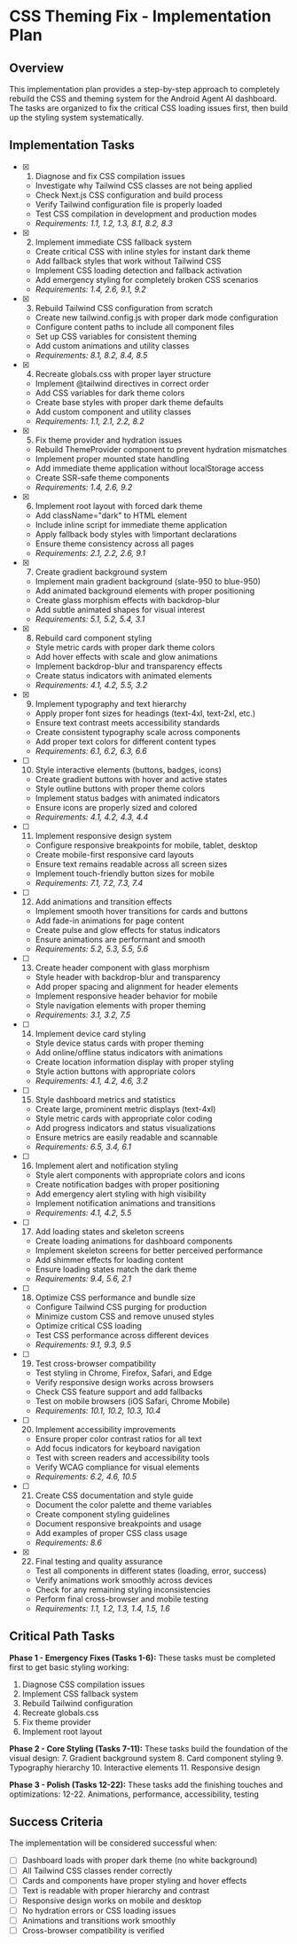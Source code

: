 # CSS Theming Fix - Implementation Plan

## Overview

This implementation plan provides a step-by-step approach to completely rebuild the CSS and theming system for the Android Agent AI dashboard. The tasks are organized to fix the critical CSS loading issues first, then build up the styling system systematically.

## Implementation Tasks

- [x] 1. Diagnose and fix CSS compilation issues
  - Investigate why Tailwind CSS classes are not being applied
  - Check Next.js CSS configuration and build process
  - Verify Tailwind configuration file is properly loaded
  - Test CSS compilation in development and production modes
  - _Requirements: 1.1, 1.2, 1.3, 8.1, 8.2, 8.3_

- [x] 2. Implement immediate CSS fallback system
  - Create critical CSS with inline styles for instant dark theme
  - Add fallback styles that work without Tailwind CSS
  - Implement CSS loading detection and fallback activation
  - Add emergency styling for completely broken CSS scenarios
  - _Requirements: 1.4, 2.6, 9.1, 9.2_

- [x] 3. Rebuild Tailwind CSS configuration from scratch
  - Create new tailwind.config.js with proper dark mode configuration
  - Configure content paths to include all component files
  - Set up CSS variables for consistent theming
  - Add custom animations and utility classes
  - _Requirements: 8.1, 8.2, 8.4, 8.5_

- [x] 4. Recreate globals.css with proper layer structure
  - Implement @tailwind directives in correct order
  - Add CSS variables for dark theme colors
  - Create base styles with proper dark theme defaults
  - Add custom component and utility classes
  - _Requirements: 1.1, 2.1, 2.2, 8.2_

- [x] 5. Fix theme provider and hydration issues
  - Rebuild ThemeProvider component to prevent hydration mismatches
  - Implement proper mounted state handling
  - Add immediate theme application without localStorage access
  - Create SSR-safe theme components
  - _Requirements: 1.4, 2.6, 9.2_

- [x] 6. Implement root layout with forced dark theme
  - Add className="dark" to HTML element
  - Include inline script for immediate theme application
  - Apply fallback body styles with !important declarations
  - Ensure theme consistency across all pages
  - _Requirements: 2.1, 2.2, 2.6, 9.1_

- [x] 7. Create gradient background system
  - Implement main gradient background (slate-950 to blue-950)
  - Add animated background elements with proper positioning
  - Create glass morphism effects with backdrop-blur
  - Add subtle animated shapes for visual interest
  - _Requirements: 5.1, 5.2, 5.4, 3.1_

- [x] 8. Rebuild card component styling
  - Style metric cards with proper dark theme colors
  - Add hover effects with scale and glow animations
  - Implement backdrop-blur and transparency effects
  - Create status indicators with animated elements
  - _Requirements: 4.1, 4.2, 5.5, 3.2_

- [x] 9. Implement typography and text hierarchy
  - Apply proper font sizes for headings (text-4xl, text-2xl, etc.)
  - Ensure text contrast meets accessibility standards
  - Create consistent typography scale across components
  - Add proper text colors for different content types
  - _Requirements: 6.1, 6.2, 6.3, 6.6_

- [ ] 10. Style interactive elements (buttons, badges, icons)
  - Create gradient buttons with hover and active states
  - Style outline buttons with proper theme colors
  - Implement status badges with animated indicators
  - Ensure icons are properly sized and colored
  - _Requirements: 4.1, 4.2, 4.3, 4.4_

- [ ] 11. Implement responsive design system
  - Configure responsive breakpoints for mobile, tablet, desktop
  - Create mobile-first responsive card layouts
  - Ensure text remains readable across all screen sizes
  - Implement touch-friendly button sizes for mobile
  - _Requirements: 7.1, 7.2, 7.3, 7.4_

- [ ] 12. Add animations and transition effects
  - Implement smooth hover transitions for cards and buttons
  - Add fade-in animations for page content
  - Create pulse and glow effects for status indicators
  - Ensure animations are performant and smooth
  - _Requirements: 5.2, 5.3, 5.5, 5.6_

- [ ] 13. Create header component with glass morphism
  - Style header with backdrop-blur and transparency
  - Add proper spacing and alignment for header elements
  - Implement responsive header behavior for mobile
  - Style navigation elements with proper theming
  - _Requirements: 3.1, 3.2, 7.5_

- [ ] 14. Implement device card styling
  - Style device status cards with proper theming
  - Add online/offline status indicators with animations
  - Create location information display with proper styling
  - Style action buttons with appropriate colors
  - _Requirements: 4.1, 4.2, 4.6, 3.2_

- [ ] 15. Style dashboard metrics and statistics
  - Create large, prominent metric displays (text-4xl)
  - Style metric cards with appropriate color coding
  - Add progress indicators and status visualizations
  - Ensure metrics are easily readable and scannable
  - _Requirements: 6.5, 3.4, 6.1_

- [ ] 16. Implement alert and notification styling
  - Style alert components with appropriate colors and icons
  - Create notification badges with proper positioning
  - Add emergency alert styling with high visibility
  - Implement notification animations and transitions
  - _Requirements: 4.1, 4.2, 5.5_

- [ ] 17. Add loading states and skeleton screens
  - Create loading animations for dashboard components
  - Implement skeleton screens for better perceived performance
  - Add shimmer effects for loading content
  - Ensure loading states match the dark theme
  - _Requirements: 9.4, 5.6, 2.1_

- [ ] 18. Optimize CSS performance and bundle size
  - Configure Tailwind CSS purging for production
  - Minimize custom CSS and remove unused styles
  - Optimize critical CSS loading
  - Test CSS performance across different devices
  - _Requirements: 9.1, 9.3, 9.5_

- [ ] 19. Test cross-browser compatibility
  - Test styling in Chrome, Firefox, Safari, and Edge
  - Verify responsive design works across browsers
  - Check CSS feature support and add fallbacks
  - Test on mobile browsers (iOS Safari, Chrome Mobile)
  - _Requirements: 10.1, 10.2, 10.3, 10.4_

- [ ] 20. Implement accessibility improvements
  - Ensure proper color contrast ratios for all text
  - Add focus indicators for keyboard navigation
  - Test with screen readers and accessibility tools
  - Verify WCAG compliance for visual elements
  - _Requirements: 6.2, 4.6, 10.5_

- [ ] 21. Create CSS documentation and style guide
  - Document the color palette and theme variables
  - Create component styling guidelines
  - Document responsive breakpoints and usage
  - Add examples of proper CSS class usage
  - _Requirements: 8.6_

- [x] 22. Final testing and quality assurance
  - Test all components in different states (loading, error, success)
  - Verify animations work smoothly across devices
  - Check for any remaining styling inconsistencies
  - Perform final cross-browser and mobile testing
  - _Requirements: 1.1, 1.2, 1.3, 1.4, 1.5, 1.6_

## Critical Path Tasks

**Phase 1 - Emergency Fixes (Tasks 1-6):**
These tasks must be completed first to get basic styling working:
1. Diagnose CSS compilation issues
2. Implement CSS fallback system
3. Rebuild Tailwind configuration
4. Recreate globals.css
5. Fix theme provider
6. Implement root layout

**Phase 2 - Core Styling (Tasks 7-11):**
These tasks build the foundation of the visual design:
7. Gradient background system
8. Card component styling
9. Typography hierarchy
10. Interactive elements
11. Responsive design

**Phase 3 - Polish (Tasks 12-22):**
These tasks add the finishing touches and optimizations:
12-22. Animations, performance, accessibility, testing

## Success Criteria

The implementation will be considered successful when:
- [ ] Dashboard loads with proper dark theme (no white background)
- [ ] All Tailwind CSS classes render correctly
- [ ] Cards and components have proper styling and hover effects
- [ ] Text is readable with proper hierarchy and contrast
- [ ] Responsive design works on mobile and desktop
- [ ] No hydration errors or CSS loading issues
- [ ] Animations and transitions work smoothly
- [ ] Cross-browser compatibility is verified